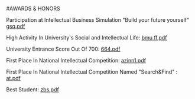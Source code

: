 #AWARDS & HONORS

Participation at Intellectual Business Simulation "Build your future yourself"
[gsq.pdf](https://github.com/PissedPawn/CV/files/8237678/gsq.pdf)

High Activity In University's Social and Intellectual Life:
[bmu ff.pdf](https://github.com/PissedPawn/CV/files/8237679/bmu.ff.pdf)

University Entrance Score Out Of 700:
[664.pdf](https://github.com/PissedPawn/CV/files/8237680/664.pdf)

First Place In National Intellectual Competition:
[azinn1.pdf](https://github.com/PissedPawn/CV/files/8237681/azinn1.pdf)

First Place In National Intellectual Competition Named "Search&Find" :
[at.pdf](https://github.com/PissedPawn/CV/files/8237682/at.pdf)


Best Student:
[zbs.pdf](https://github.com/PissedPawn/CV/files/8237683/zbs.pdf)
